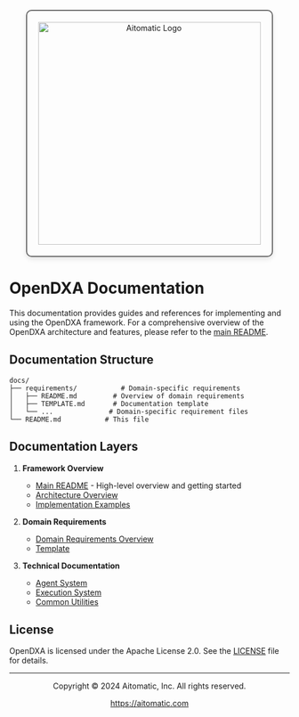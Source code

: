 <!-- markdownlint-disable MD041 -->
<!-- markdownlint-disable MD033 -->
<p align="center">
  <img src="https://cdn.prod.website-files.com/62a10970901ba826988ed5aa/62d942adcae82825089dabdb_aitomatic-logo-black.png" alt="Aitomatic Logo" width="400" style="border: 2px solid #666; border-radius: 10px; padding: 20px; box-shadow: 0 4px 8px rgba(0,0,0,0.1);"/>
</p>
<!-- markdownlint-enable MD033 -->

# OpenDXA Documentation

This documentation provides guides and references for implementing and using the OpenDXA framework. For a comprehensive overview of the OpenDXA architecture and features, please refer to the [main README](../opendxa/README.md).

## Documentation Structure

```text
docs/
├── requirements/           # Domain-specific requirements
│   ├── README.md         # Overview of domain requirements
│   ├── TEMPLATE.md       # Documentation template
│   └── ...              # Domain-specific requirement files
└── README.md           # This file
```

## Documentation Layers

1. **Framework Overview**
   - [Main README](../opendxa/README.md) - High-level overview and getting started
   - [Architecture Overview](../opendxa/README.md#architecture-overview)
   - [Implementation Examples](../opendxa/README.md#implementation-examples)

2. **Domain Requirements**
   - [Domain Requirements Overview](requirements/README.md)
   - [Template](requirements/TEMPLATE.md)

3. **Technical Documentation**
   - [Agent System](../opendxa/agent/README.md)
   - [Execution System](../opendxa/execution/README.md)
   - [Common Utilities](../opendxa/common/README.md)

## License

OpenDXA is licensed under the Apache License 2.0. See the [LICENSE](../LICENSE) file for details.

---

<p align="center">
Copyright © 2024 Aitomatic, Inc. All rights reserved.
</p>

<p align="center">
<a href="https://aitomatic.com">https://aitomatic.com</a>
</p>
